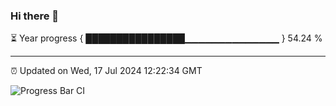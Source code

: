### Hi there 👋

⏳ Year progress { ████████████████▁▁▁▁▁▁▁▁▁▁▁▁▁▁ } 54.24 %

---

⏰ Updated on Wed, 17 Jul 2024 12:22:34 GMT

![Progress Bar CI](https://github.com/liununu/liununu/workflows/Progress%20Bar%20CI/badge.svg)
